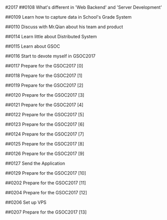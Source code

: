 #2017
##0108 What's different in 'Web Backend' and 'Server Development'

##0109 Learn how to capture data in School's Grade System

##0110 Discuss with Mr.Qian about his team and product

##0114 Learn little about Distributed System 

##0115 Learn about GSOC

##0116 Start to devote myself in GSOC2017

##0117 Prepare for the GSOC2017 [0]

##0118 Prepare for the GSOC2017 [1]

##0119 Prepare for the GSOC2017 [2]

##0120 Prepare for the GSOC2017 [3]

##0121 Prepare for the GSOC2017 [4]

##0122 Prepare for the GSOC2017 [5]

##0123 Prepare for the GSOC2017 [6]

##0124 Prepare for the GSOC2017 [7]

##0125 Prepare for the GSOC2017 [8]

##0126 Prepare for the GSOC2017 [9]

##0127 Send the Application

##0129 Prepare for the GSOC2017 [10]

##0202 Prepare for the GSOC2017 [11]

##0204 Prepare for the GSOC2017 [12]

##0206 Set up VPS

##0207 Prepare for the GSOC2017 [13]